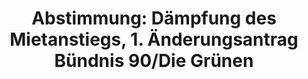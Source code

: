 ---
layout: abstimmung
title: "Abstimmung: Dämpfung des Mietanstiegs, 1. Änderungsantrag Bündnis 90/Die Grünen"
categories:
 - Recht
 - Verbraucherschutz
tags:
 - Miete
 - Wohnen
 - Makler
 - Mietpreisbremse
abstimmung:
 legislaturperiode: 18
 bundestagssitzung: 91
 abstimmung: 1
links:
 - title: https://www.bundestag.de/parlament/plenum/abstimmung/abstimmung?id=329
   url: https://www.bundestag.de/parlament/plenum/abstimmung/abstimmung?id=329
data:
 - title: Abstimmungsergebnis 20150305_1-data.pdf
   url: /res/abstimmungsliste/20150305_1-data.pdf
 - title: Abstimmungsergebnis 20150305_1_xls-data.csv
   url: /res/abstimmungsliste/analyses/20150305_1_xls-data.csv
documents:
 - title: Drucksache 18/03121.pdf
   url: http://dip21.bundestag.de/dip21/btd/18/031/1803121.pdf
   local: /res/abstimmungsdaten/018-091-01/1803121.pdf
 - title: Drucksache 18/03250.pdf
   url: http://dip21.bundestag.de/dip21/btd/18/032/1803250.pdf
   local: /res/abstimmungsdaten/018-091-01/1803250.pdf
 - title: Drucksache 18/04220.pdf
   url: http://dip21.bundestag.de/dip21/btd/18/042/1804220.pdf
   local: /res/abstimmungsdaten/018-091-01/1804220.pdf
 - title: Drucksache 18/04224.pdf
   url: http://dip21.bundestag.de/dip21/btd/18/042/1804224.pdf
   local: /res/abstimmungsdaten/018-091-01/1804224.pdf
preview: |
     Deutscher Bundestag
    
     91. Sitzung des Deutschen Bundestages
     am Donnerstag, 5.März 2015
    
     Endgültiges Ergebnis der Namentlichen Abstimmung Nr. 1
    
     Änderungsantrag der Abgeordneten Christian Kühn (Tübingen), Renate Künast, Luise
     Amtsberg, weiterer Abgeordneter und der Fraktion BÜNDNIS 90/DIE GRÜNEN
     zu der zweiten Beratung des Gesetzentwurfs der Bundesregierung
     Entwurf eines Gesetzes zur Dämpfung des Mietanstiegs auf angespannten
     Wohnungsmärkten und zur Stärkung des Bestellerprinzips bei der Wohnungsvermittlung
     (Mietrechtsnovellierungsgesetz - MietNovG)
     - Drucksachen 18/3121, 18/3250, 18/4220 und 18/4224 -
    
     Abgegebene Stimmen insgesamt:
    
     587
    
     Nicht abgegebene Stimmen:
     Ja-Stimmen:
    
     43
     113
    
     Nein-Stimmen:
    
     474
    
     Enthaltungen:
    
     0
    
     Ungültige:
    
     0
    
     Berlin, den 05.03.2015
    
     Beginn: 11:33
     Ende: 11:35
---